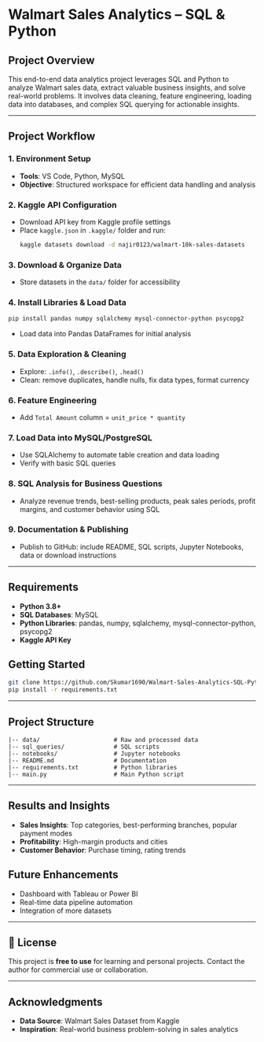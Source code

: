 # Walmart Sales Analytics – SQL & Python

## Project Overview

This end-to-end data analytics project leverages SQL and Python to analyze Walmart sales data, extract valuable business insights, and solve real-world problems. It involves data cleaning, feature engineering, loading data into databases, and complex SQL querying for actionable insights.

---

## Project Workflow

### 1. Environment Setup

- **Tools**: VS Code, Python, MySQL
- **Objective**: Structured workspace for efficient data handling and analysis

### 2. Kaggle API Configuration

- Download API key from Kaggle profile settings
- Place `kaggle.json` in `.kaggle/` folder and run:
  ```bash
  kaggle datasets download -d najir0123/walmart-10k-sales-datasets
  ```

### 3. Download & Organize Data

- Store datasets in the `data/` folder for accessibility

### 4. Install Libraries & Load Data

```bash
pip install pandas numpy sqlalchemy mysql-connector-python psycopg2
```

- Load data into Pandas DataFrames for initial analysis

### 5. Data Exploration & Cleaning

- Explore: `.info()`, `.describe()`, `.head()`
- Clean: remove duplicates, handle nulls, fix data types, format currency

### 6. Feature Engineering

- Add `Total Amount` column = `unit_price * quantity`

### 7. Load Data into MySQL/PostgreSQL

- Use SQLAlchemy to automate table creation and data loading
- Verify with basic SQL queries

### 8. SQL Analysis for Business Questions

- Analyze revenue trends, best-selling products, peak sales periods, profit margins, and customer behavior using SQL

### 9. Documentation & Publishing

- Publish to GitHub: include README, SQL scripts, Jupyter Notebooks, data or download instructions

---

## Requirements

- **Python 3.8+**
- **SQL Databases**: MySQL
- **Python Libraries**: pandas, numpy, sqlalchemy, mysql-connector-python, psycopg2
- **Kaggle API Key**

## Getting Started

```bash
git clone https://github.com/Skumar1690/Walmart-Sales-Analytics-SQL-Python.git
pip install -r requirements.txt
```

---

## Project Structure

```
|-- data/                     # Raw and processed data
|-- sql_queries/              # SQL scripts
|-- notebooks/                # Jupyter notebooks
|-- README.md                 # Documentation
|-- requirements.txt          # Python libraries
|-- main.py                   # Main Python script
```

---

## Results and Insights

- **Sales Insights**: Top categories, best-performing branches, popular payment modes
- **Profitability**: High-margin products and cities
- **Customer Behavior**: Purchase timing, rating trends

## Future Enhancements

- Dashboard with Tableau or Power BI
- Real-time data pipeline automation
- Integration of more datasets

---

## 📜 License

This project is **free to use** for learning and personal projects. Contact the author for commercial use or collaboration.

---

## Acknowledgments

- **Data Source**: Walmart Sales Dataset from Kaggle
- **Inspiration**: Real-world business problem-solving in sales analytics
